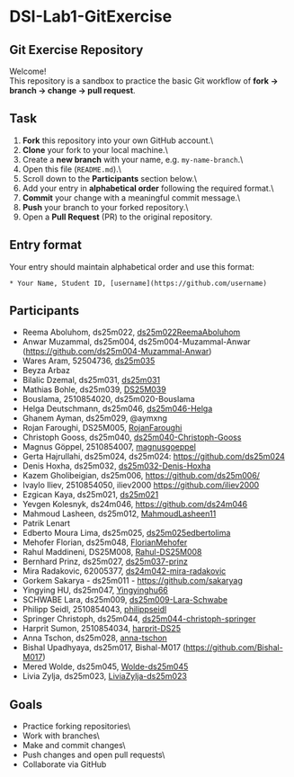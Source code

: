 # DSI-Lab1-GitExercise

## Git Exercise Repository

Welcome!\
This repository is a sandbox to practice the basic Git workflow of **fork → branch → change → pull request**.

## Task

1.  **Fork** this repository into your own GitHub account.\
2.  **Clone** your fork to your local machine.\
3.  Create a **new branch** with your name, e.g. `my-name-branch`.\
4.  Open this file (`README.md`).\
5.  Scroll down to the **Participants** section below.\
6.  Add your entry in **alphabetical order** following the required format.\
7.  **Commit** your change with a meaningful commit message.\
8.  **Push** your branch to your forked repository.\
9.  Open a **Pull Request** (PR) to the original repository.

## Entry format

Your entry should maintain alphabetical order and use this format:

```         
* Your Name, Student ID, [username](https://github.com/username)
```

## Participants

- Reema Aboluhom, ds25m022, [ds25m022ReemaAboluhom](https://github.com/ds25m022ReemaAboluhom)
- Anwar Muzammal, ds25m004, ds25m004-Muzammal-Anwar (https://github.com/ds25m004-Muzammal-Anwar)
- Wares Aram, 52504736, [ds25m035](https://github.com/ds25m035)
- Beyza Arbaz
- Bilalic Dzemal, ds25m031, [ds25m031](https://github.com/ds25m031)
- Mathias Bohle, ds25m039, [DS25M039](https://github.com/DS25M039)
- Bouslama, 2510854020, ds25m020-Bouslama
- Helga Deutschmann, ds25m046, [ds25m046-Helga](https://github.com/ds25m046-Helga)
- Ghanem Ayman, ds25m029, @aymxng
- Rojan Faroughi, DS25M005, [RojanFaroughi](https://github.com/RojanFaroughi)
- Christoph Gooss, ds25m040, [ds25m040-Christoph-Gooss](https://github.com/ds25m040-Christoph-Gooss)
- Magnus Göppel, 2510854007, [magnusgoeppel](https://github.com/magnusgoeppel)
- Gerta Hajrullahi, ds25m024, ds25m024: https://github.com/ds25m024
- Denis Hoxha, ds25m032, [ds25m032-Denis-Hoxha](https://github.com/ds25m032-Denis-Hoxha) 
- Kazem Gholibeigian, ds25m006, https://github.com/ds25m006/
- Ivaylo Iliev, 2510854050, iliev2000 https://github.com/iliev2000
- Ezgican Kaya, ds25m021, [ds25m021](https://github.com/ds25m021)
- Yevgen Kolesnyk, ds24m046, https://github.com/ds24m046
- Mahmoud Lasheen, ds25m012, [MahmoudLasheen11](https://github.com/MahmoudLasheen11)
- Patrik Lenart
- Edberto Moura Lima, ds25m025, [ds25m025edbertolima](https://github.com/ds25m025edbertolima)
- Mehofer Florian, ds25m048, [FlorianMehofer](https://github.com/FlorianMehofer)
- Rahul Maddineni, DS25M008, [Rahul-DS25M008](https://github.com/Rahul-DS25M008)
- Bernhard Prinz, ds25m027, [ds25m037-prinz](https://github.com/ds25m037-prinz)
- Mira Radakovic, 62005377, [ds24m042-mira-radakovic](https://github.com/ds24m042-mira-radakovic)
- Gorkem Sakarya  - ds25m011 - https://github.com/sakaryag
- Yingying HU, ds25m047, [Yingyinghu66](https://github.com/Yingyinghu66)
- SCHWABE Lara, ds25m009, [ds25m009-Lara-Schwabe](https://github.com/ds25m009-Lara-Schwabe)
- Philipp Seidl, 2510854043, [philippseidl](https://github.com/philippseidl)
- Springer Christoph, ds25m044, [ds25m044-christoph-springer](https://github.com/ds25m044-christoph-springer)
- Harprit Sumon, 2510854034, [harprit-DS25](https://github.com/harprit-DS25)
- Anna Tschon, ds25m028, [anna-tschon](https://github.com/anna-tschon)
- Bishal Upadhyaya, ds25m017, Bishal-M017 (https://github.com/Bishal-M017)
- Mered Wolde, ds25m045, [Wolde-ds25m045](https://github.com/Wolde-ds25m045)
- Livia Zylja, ds25m023, [LiviaZylja-ds25m023](https://github.com/LiviaZylja-ds25m023)

## Goals

-   Practice forking repositories\
-   Work with branches\
-   Make and commit changes\
-   Push changes and open pull requests\
-   Collaborate via GitHub
